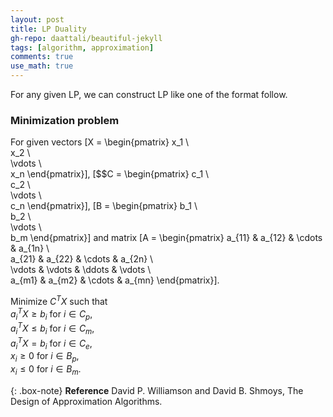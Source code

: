 ```yaml
---
layout: post
title: LP Duality
gh-repo: daattali/beautiful-jekyll
tags: [algorithm, approximation]
comments: true
use_math: true
---
```


For any given LP, we can construct LP like one of the format follow.

### Minimization problem
For given vectors
\[X = \begin{pmatrix}
x_1 \\\
x_2 \\\
\vdots \\\
x_n 
\end{pmatrix}\], 
\[$$C = \begin{pmatrix}
c_1 \\\
c_2 \\\
\vdots \\\
c_n 
\end{pmatrix}\],
\[B = \begin{pmatrix}
b_1 \\\
b_2 \\\
\vdots \\\
b_m 
\end{pmatrix}\] and matrix 
\[A = \begin{pmatrix}
a_{11} & a_{12} & \cdots & a_{1n} \\\
a_{21} & a_{22} & \cdots & a_{2n} \\\
\vdots & \vdots & \ddots & \vdots \\\
a_{m1} & a_{m2} & \cdots & a_{mn}
\end{pmatrix}\].<br>

Minimize $C^T X$ such that <br>
    $a_i^T X \ge b_i$ for $i \in C_p$,<br>
    $a_i^T X \le b_i$ for $i \in C_m$,<br>
    $a_i^T X = b_i$ for $i \in C_e$,<br>
    $x_i \ge 0$ for $i \in B_p$,<br>
    $x_i \le 0$ for $i \in B_m$.

{: .box-note}
**Reference** David P. Williamson and David B. Shmoys, The Design of Approximation Algorithms.
